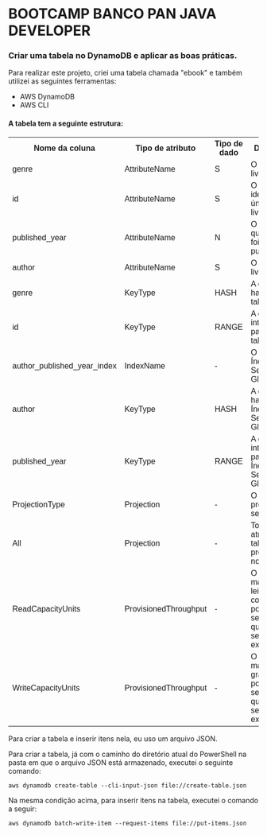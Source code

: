 <h1>BOOTCAMP BANCO PAN JAVA DEVELOPER</h1>

<h3>Criar uma tabela no DynamoDB e aplicar as boas práticas.</h3>
<p>Para realizar este projeto, criei uma tabela chamada "ebook" e também utilizei as seguintes ferramentas:</p>

- AWS DynamoDB
- AWS CLI
  
<h4>A tabela tem a seguinte estrutura:</h4>
<!DOCTYPE html>
<html>
<head>
<style>
table {
  font-family: arial, sans-serif;
  border-collapse: collapse;
  width: 100%;
}

td, th {
  border: 1px solid #dddddd;
  text-align: left;
  padding: 8px;

}

tr:nth-child(even) {
  background-color: #dddddd;
}
</style>
</head>
<body>
<table>
  <tr>
    <th>Nome da coluna</th>
    <th>Tipo de atributo</th>
    <th>Tipo de dado</th>
    <th>Descrição</th>
  </tr>
  <tr>
    <td>genre</td>
    <td>AttributeName</td>
    <td>S</td>
    <td>O gênero do livro</td>
  </tr>
  <tr>
    <td>id</td>
    <td>AttributeName</td>
    <td>S</td>
    <td>O identificador único do livro.</td>
  </tr>
  <tr>
    <td>published_year</td>
    <td>AttributeName</td>
    <td>N</td>
    <td>O ano em que o livro foi publicado.</td>
  </tr>
  <tr>
    <td>author</td>
    <td>AttributeName</td>
    <td>S</td>
    <td>O autor do livro.</td>
  </tr>
  <tr>
    <td>genre</td>
    <td>KeyType</td>
    <td>HASH</td>
    <td>A chave hash para a tabela.</td>
  </tr>
  <tr>
    <td>id</td>
    <td>KeyType</td>
    <td>RANGE</td>
    <td>A chave de intervalo para a tabela.</td>
  </tr>
  <tr>
    <td>author_published_year_index</td>
    <td>IndexName</td>
    <td>-</td>
    <td>O nome do Índice Secundário Global.</td>
  </tr>
  <tr>
    <td>author</td>
    <td>KeyType</td>
    <td>HASH</td>
    <td>A chave hash para o Índice Secundário Global.</td>
  </tr>
  <tr>
    <td>published_year</td>
    <td>KeyType</td>
    <td>RANGE</td>
    <td>A chave de intervalo para o Índice Secundário Global.</td>
  </tr>
  <tr>
    <td>ProjectionType</td>
    <td>Projection</td>
    <td>-</td>
    <td>O tipo de projeção a ser usado</td>
  </tr>
  <tr>
    <td>All</td>
    <td>Projection</td>
    <td>-</td>
    <td>Todos os atributos da tabela são projetados no índice</td>
  </tr>
  <tr>
    <td>ReadCapacityUnits</td>
    <td>ProvisionedThroughput</td>
    <td>-</td>
    <td>O número máximo de leituras consistentes por segundo que podem ser executadas.</td>
  </tr>
  <tr>
    <td>WriteCapacityUnits</td>
    <td>ProvisionedThroughput</td>
    <td>-</td>
    <td>O número máximo de gravações por segundo que podem ser executadas</td>
  </tr>
</table>

</body>
</html>



<p>Para criar a tabela e inserir itens nela, eu uso um arquivo JSON.</p>

<p>Para criar a tabela, já com o caminho do diretório atual do PowerShell na pasta em que o arquivo JSON está armazenado, executei o seguinte comando:</p>

```
aws dynamodb create-table --cli-input-json file://create-table.json
```

<p>Na mesma condição acima, para inserir itens na tabela, executei o comando a seguir:</p>

```
aws dynamodb batch-write-item --request-items file://put-items.json
```

